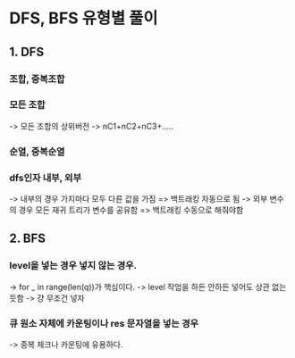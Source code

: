 # DFS, BFS 유형별 풀이

## 1. DFS

### 조합, 중복조합

### 모든 조합

-> 모든 조합의 상위버전
-> nC1+nC2+nC3+.....

### 순열, 중복순열

### dfs인자 내부, 외부

-> 내부의 경우 가지마다 모두 다른 값을 가짐 => 백트래킹 자동으로 됨
-> 외부 변수의 경우 모든 재귀 트리가 변수를 공유함 => 백트래킹 수동으로 해줘야함

## 2. BFS

### level을 넣는 경우 넣지 않는 경우.

-> for \_ in range(len(q))가 핵심이다.
-> level 작업을 하든 안하든 넣어도 상관 없는듯함
-> 걍 무조건 넣자

### 큐 원소 자체에 카운팅이나 res 문자열을 넣는 경우

-> 중복 체크나 카운팅에 유용하다.
